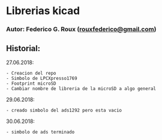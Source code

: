 # Librerias kicad #

### Autor: Federico G. Roux (rouxfederico@gmail.com) ###

## Historial: ##

27.06.2018:

    - Creacion del repo
    - Simbolo de LPCXpresso1769
    - Footprint microSD
    - Cambiar nombre de libreria de la microSD a algo general

29.06.2018:
    
    - creado simbolo del ads1292 pero esta vacio

30.06.2018:

    - simbolo de ads terminado
